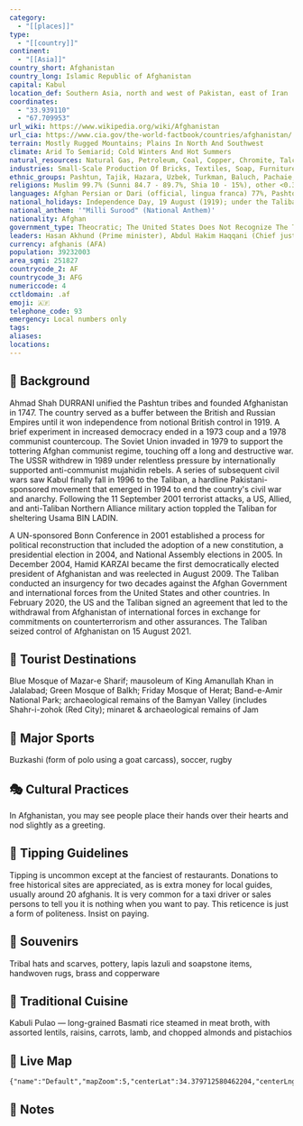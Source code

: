 ```yaml
---
category:
  - "[[places]]"
type:
  - "[[country]]"
continent:
  - "[[Asia]]"
country_short: Afghanistan
country_long: Islamic Republic of Afghanistan
capital: Kabul
location_def: Southern Asia, north and west of Pakistan, east of Iran
coordinates:
  - "33.939110"
  - "67.709953"
url_wiki: https://www.wikipedia.org/wiki/Afghanistan
url_cia: https://www.cia.gov/the-world-factbook/countries/afghanistan/
terrain: Mostly Rugged Mountains; Plains In North And Southwest
climate: Arid To Semiarid; Cold Winters And Hot Summers
natural_resources: Natural Gas, Petroleum, Coal, Copper, Chromite, Talc, Barites, Sulfur, Lead, Zinc, Iron Ore, Salt, Precious And Semiprecious Stones, Arable Land
industries: Small-Scale Production Of Bricks, Textiles, Soap, Furniture, Shoes, Fertilizer, Apparel, Food Products, Non-Alcoholic Beverages, Mineral Water, Cement; Handwoven Carpets; Natural Gas, Coal, Copper
ethnic_groups: Pashtun, Tajik, Hazara, Uzbek, Turkman, Baluch, Pachaie, Nuristani, Aymaq, Arab, Qirghiz, Qizilbash, Gujur, Brahwui
religions: Muslim 99.7% (Sunni 84.7 - 89.7%, Shia 10 - 15%), other <0.3% (2009 est.)
languages: Afghan Persian or Dari (official, lingua franca) 77%, Pashto (official) 48%, Uzbeki 11%, English 6%, Turkmani 3%, Urdu 3%, Pachaie 1%, Nuristani 1%, Arabic 1%, Balochi 1%, other <1% (2020 est.)
national_holidays: Independence Day, 19 August (1919); under the Taliban Government, 15 August (2022) is declared a national holiday, marking the anniversary of the victory of the Afghan jihad
national_anthem: '"Milli Surood" (National Anthem)'
nationality: Afghan
government_type: Theocratic; The United States Does Not Recognize The Taliban Government
leaders: Hasan Akhund (Prime minister), Abdul Hakim Haqqani (Chief justice)
currency: afghanis (AFA)
population: 39232003
area_sqmi: 251827
countrycode_2: AF
countrycode_3: AFG
numericcode: 4
cctldomain: .af
emoji: 🇦🇫
telephone_code: 93
emergency: Local numbers only
tags: 
aliases: 
locations:
---
```

## 🌱 Background
Ahmad Shah DURRANI unified the Pashtun tribes and founded Afghanistan in 1747. The country served as a buffer between the British and Russian Empires until it won independence from notional British control in 1919. A brief experiment in increased democracy ended in a 1973 coup and a 1978 communist countercoup. The Soviet Union invaded in 1979 to support the tottering Afghan communist regime, touching off a long and destructive war. The USSR withdrew in 1989 under relentless pressure by internationally supported anti-communist mujahidin rebels. A series of subsequent civil wars saw Kabul finally fall in 1996 to the Taliban, a hardline Pakistani-sponsored movement that emerged in 1994 to end the country's civil war and anarchy. Following the 11 September 2001 terrorist attacks, a US, Allied, and anti-Taliban Northern Alliance military action toppled the Taliban for sheltering Usama BIN LADIN.

A UN-sponsored Bonn Conference in 2001 established a process for political reconstruction that included the adoption of a new constitution, a presidential election in 2004, and National Assembly elections in 2005. In December 2004, Hamid KARZAI became the first democratically elected president of Afghanistan and was reelected in August 2009. The Taliban conducted an insurgency for two decades against the Afghan Government and international forces from the United States and other countries. In February 2020, the US and the Taliban signed an agreement that led to the withdrawal from Afghanistan of international forces in exchange for commitments on counterterrorism and other assurances. The Taliban seized control of Afghanistan on 15 August 2021. 

## 📌 Tourist Destinations
Blue Mosque of Mazar-e Sharif; mausoleum of King Amanullah Khan in Jalalabad; Green Mosque of Balkh; Friday Mosque of Herat; Band-e-Amir National Park; archaeological remains of the Bamyan Valley (includes Shahr-i-zohok (Red City); minaret & archaeological remains of Jam

## 🥇 Major Sports
Buzkashi (form of polo using a goat carcass), soccer, rugby

## 🎭 Cultural Practices
In Afghanistan, you may see people place their hands over their hearts and nod slightly as a greeting.

## 🫰 Tipping Guidelines
Tipping is uncommon except at the fanciest of restaurants. Donations to free historical sites are appreciated, as is extra money for local guides, usually around 20 afghanis. It is very common for a taxi driver or sales persons to tell you it is nothing when you want to pay. This reticence is just a form of politeness. Insist on paying.

## 🎁 Souvenirs
Tribal hats and scarves, pottery, lapis lazuli and soapstone items, handwoven rugs, brass and copperware 

## 🍲 Traditional Cuisine
Kabuli Pulao — long-grained Basmati rice steamed in meat broth, with assorted lentils, raisins, carrots, lamb, and chopped almonds and pistachios

## 📡 Live Map
```mapview
{"name":"Default","mapZoom":5,"centerLat":34.379712580462204,"centerLng":67.61022386677381,"query":"","chosenMapSource":0}
```

## 📒 Notes

